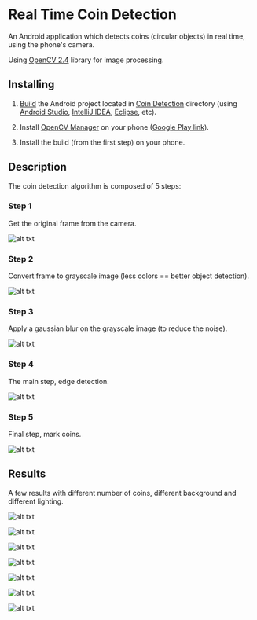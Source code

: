 # Real Time Coin Detection

An Android application which detects coins (circular objects) in real time, using the phone's camera.

Using [OpenCV 2.4](https://opencv.org/) library for image processing.



## Installing

1. [Build](https://docs.opencv.org/2.4/doc/tutorials/introduction/android_binary_package/android_dev_intro.html) the Android project located in [Coin Detection](https://github.com/MTrajK/real-time-coin-detection/tree/master/Coin%20Detection) directory (using [Android Studio](https://developer.android.com/studio), [IntelliJ IDEA](https://www.jetbrains.com/idea/), [Eclipse](https://www.eclipse.org/), etc).

2. Install [OpenCV Manager](https://docs.opencv.org/2.4/platforms/android/service/doc/index.html) on your phone ([Google Play link](https://play.google.com/store/apps/details?id=org.opencv.engine)). 

3. Install the build (from the first step) on your phone.

## Description

The coin detection algorithm is composed of 5 steps:


### Step 1

Get the original frame from the camera.

![alt txt](https://raw.githubusercontent.com/MTrajK/real-time-coin-detection/master/images/step1_original-frame.png "Original frame")

### Step 2

Convert frame to grayscale image (less colors == better object detection).

![alt txt](https://raw.githubusercontent.com/MTrajK/real-time-coin-detection/master/images/step2_gray-frame.png "Grayscale image")

### Step 3

Apply a gaussian blur on the grayscale image (to reduce the noise).

![alt txt](https://raw.githubusercontent.com/MTrajK/real-time-coin-detection/master/images/step3_gaussian-blur.png "Gaussian blur")

### Step 4

The main step, edge detection.

![alt txt](https://raw.githubusercontent.com/MTrajK/real-time-coin-detection/master/images/step4_edge-detection.png "Edge detection")

### Step 5

Final step, mark coins.

![alt txt](https://raw.githubusercontent.com/MTrajK/real-time-coin-detection/master/images/step5_coins-marking.png "Final result")



## Results

A few results with different number of coins, different background and different lighting.

![alt txt](https://raw.githubusercontent.com/MTrajK/real-time-coin-detection/master/images/example1.png "Example 1")

![alt txt](https://raw.githubusercontent.com/MTrajK/real-time-coin-detection/master/images/example2.png "Example 2")

![alt txt](https://raw.githubusercontent.com/MTrajK/real-time-coin-detection/master/images/example3.png "Example 3")

![alt txt](https://raw.githubusercontent.com/MTrajK/real-time-coin-detection/master/images/example4.png "Example 4")

![alt txt](https://raw.githubusercontent.com/MTrajK/real-time-coin-detection/master/images/example5.png "Example 5")

![alt txt](https://raw.githubusercontent.com/MTrajK/real-time-coin-detection/master/images/example6.png "Example 6")

![alt txt](https://raw.githubusercontent.com/MTrajK/real-time-coin-detection/master/images/example7.png "Example 7")
